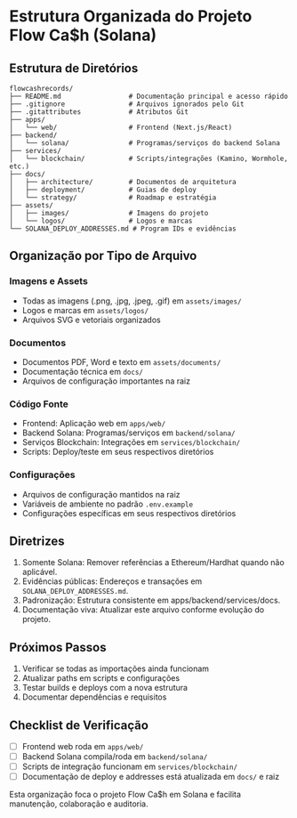 # Estrutura Organizada do Projeto Flow Ca$h (Solana)

## Estrutura de Diretórios

```
flowcashrecords/
├── README.md                 # Documentação principal e acesso rápido
├── .gitignore                # Arquivos ignorados pelo Git
├── .gitattributes            # Atributos Git
├── apps/
│   └── web/                  # Frontend (Next.js/React)
├── backend/
│   └── solana/               # Programas/serviços do backend Solana
├── services/
│   └── blockchain/           # Scripts/integrações (Kamino, Wormhole, etc.)
├── docs/
│   ├── architecture/         # Documentos de arquitetura
│   ├── deployment/           # Guias de deploy
│   └── strategy/             # Roadmap e estratégia
├── assets/
│   ├── images/               # Imagens do projeto
│   └── logos/                # Logos e marcas
└── SOLANA_DEPLOY_ADDRESSES.md # Program IDs e evidências
```

## Organização por Tipo de Arquivo

### Imagens e Assets
- Todas as imagens (.png, .jpg, .jpeg, .gif) em `assets/images/`
- Logos e marcas em `assets/logos/`
- Arquivos SVG e vetoriais organizados

### Documentos
- Documentos PDF, Word e texto em `assets/documents/`
- Documentação técnica em `docs/`
- Arquivos de configuração importantes na raiz

### Código Fonte
- Frontend: Aplicação web em `apps/web/`
- Backend Solana: Programas/serviços em `backend/solana/`
- Serviços Blockchain: Integrações em `services/blockchain/`
- Scripts: Deploy/teste em seus respectivos diretórios

### Configurações
- Arquivos de configuração mantidos na raiz
- Variáveis de ambiente no padrão `.env.example`
- Configurações específicas em seus respectivos diretórios

## Diretrizes

1. Somente Solana: Remover referências a Ethereum/Hardhat quando não aplicável.
2. Evidências públicas: Endereços e transações em `SOLANA_DEPLOY_ADDRESSES.md`.
3. Padronização: Estrutura consistente em apps/backend/services/docs.
4. Documentação viva: Atualizar este arquivo conforme evolução do projeto.

## Próximos Passos

1. Verificar se todas as importações ainda funcionam
2. Atualizar paths em scripts e configurações
3. Testar builds e deploys com a nova estrutura
4. Documentar dependências e requisitos

## Checklist de Verificação

- [ ] Frontend web roda em `apps/web/`
- [ ] Backend Solana compila/roda em `backend/solana/`
- [ ] Scripts de integração funcionam em `services/blockchain/`
- [ ] Documentação de deploy e addresses está atualizada em `docs/` e raiz

Esta organização foca o projeto Flow Ca$h em Solana e facilita manutenção, colaboração e auditoria.
